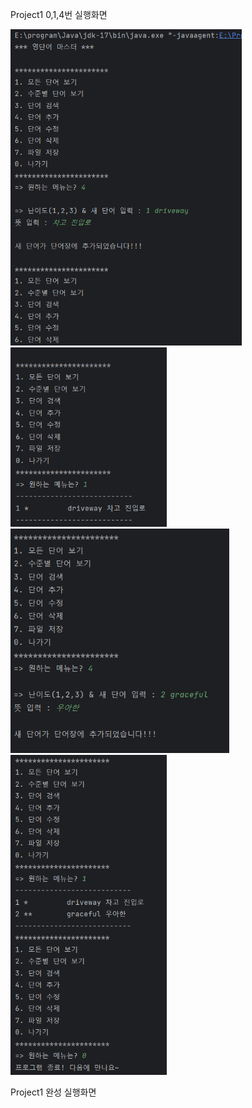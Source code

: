 Project1 0,1,4번 실행화면


<img src="https://github.com/I-mYejin/PP1_Project1/blob/master/screenshots/%EC%8A%A4%ED%81%AC%EB%A6%B0%EC%83%B7%202023-09-07%20232808.png" width="370">
<img src="https://github.com/I-mYejin/PP1_Project1/blob/master/screenshots/%EC%8A%A4%ED%81%AC%EB%A6%B0%EC%83%B7%202023-09-07%20232823.png" width="250">
<img src="https://github.com/I-mYejin/PP1_Project1/blob/master/screenshots/%EC%8A%A4%ED%81%AC%EB%A6%B0%EC%83%B7%202023-09-07%20232829.png" width="350">
<img src="https://github.com/I-mYejin/PP1_Project1/blob/master/screenshots/%EC%8A%A4%ED%81%AC%EB%A6%B0%EC%83%B7%202023-09-07%20232837.png" width="250">



Project1 완성 실행화면
